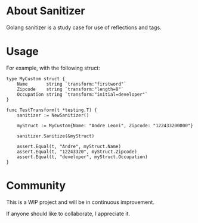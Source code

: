 # About Sanitizer

Golang sanitizer is a study case for use of reflections and tags.

# Usage

For example, with the following struct:

```
type MyCustom struct {
	Name       string `transform:"firstword"`
	Zipcode    string `transform:"length=8"`
	Occupation string `transform:"initial=developer"`
}

func TestTransform(t *testing.T) {
	sanitizer := NewSanitizer()

	myStruct := MyCustom{Name: "Andre Leoni", Zipcode: "122433200000"}

	sanitizer.Sanitize(&myStruct)

	assert.Equal(t, "Andre", myStruct.Name)
	assert.Equal(t, "12243320", myStruct.Zipcode)
	assert.Equal(t, "developer", myStruct.Occupation)
}
```

# Community

This is a WIP project and will be in continuous improvement.

If anyone should like to collaborate, I appreciate it.
